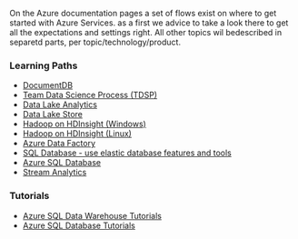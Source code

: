 On the Azure documentation pages a set of flows exist on where to get started with Azure Services. as a first we advice to take a look there to get all the expectations and settings right.
All other topics wil bedescribed in separetd parts, per topic/technology/product.
### Learning Paths
- [DocumentDB](https://azure.microsoft.com/en-us/documentation/learning-paths/documentdb/) 
- [Team Data Science Process (TDSP)](https://azure.microsoft.com/en-us/documentation/learning-paths/data-science-process/)
- [Data Lake Analytics](https://azure.microsoft.com/en-us/documentation/learning-paths/data-lake-analytics-self-guided-training/)
- [Data Lake Store](https://azure.microsoft.com/en-us/documentation/learning-paths/data-lake-store-self-guided-training/)
- [Hadoop on HDInsight (Windows)](https://azure.microsoft.com/en-us/documentation/learning-paths/hdinsight-self-guided-hadoop-training-windows/)
- [Hadoop on HDInsight (Linux)](https://azure.microsoft.com/en-us/documentation/learning-paths/hdinsight-self-guided-hadoop-training/)
- [Azure Data Factory](https://azure.microsoft.com/en-us/documentation/learning-paths/data-factory/)
- [SQL Database - use elastic database features and tools](https://azure.microsoft.com/en-us/documentation/learning-paths/sql-database-elastic-scale/)
- [Azure SQL Database](https://azure.microsoft.com/en-us/documentation/learning-paths/sql-database-training-learn-sql-database/)
- [Stream Analytics](https://azure.microsoft.com/en-us/documentation/learning-paths/stream-analytics/)

### Tutorials
- [Azure SQL Data Warehouse Tutorials](sqldatawarehouse.md)
- [Azure SQL Database Tutorials](sqldb.md)
